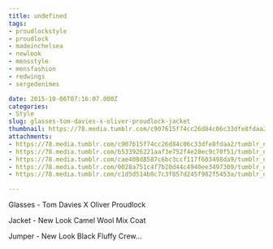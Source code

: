 ```yaml
---
title: undefined
tags:
- proudlockstyle
- proudlock
- madeinchelsea
- newlook
- mensstyle
- mensfashion
- redwings
- sergedenimes

date: 2015-10-06T07:16:07.000Z
categories:
- Style
slug: glasses-tom-davies-x-oliver-proudlock-jacket
thumbnail: https://78.media.tumblr.com/c907615f74cc26d84c06c33dfe8fdaa2/tumblr_nvliqmERoX1rhrm24o1_1280.jpg
attachments:
- https://78.media.tumblr.com/c907615f74cc26d84c06c33dfe8fdaa2/tumblr_nvliqmERoX1rhrm24o1_1280.jpg
- https://78.media.tumblr.com/b533926221aaf3e752f4e28ec9c70f51/tumblr_nvliqmERoX1rhrm24o2_1280.jpg
- https://78.media.tumblr.com/cae408d8587c6bc3ccf117f603498da9/tumblr_nvliqmERoX1rhrm24o3_1280.jpg
- https://78.media.tumblr.com/0028a751c4f7b20d44c4940ee3497309/tumblr_nvliqmERoX1rhrm24o4_1280.jpg
- https://78.media.tumblr.com/c1d5d514b0c7c3f857d245f982f5453a/tumblr_nvliqmERoX1rhrm24o5_1280.jpg

---
```


Glasses - Tom Davies X Oliver Proudlock 

  Jacket -  New Look Camel Wool Mix Coat  

  Jumper -  New Look Black Fluffy Crew...
